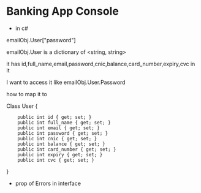 # Banking App Console

 - in c#

emailObj.User["password"]

emailObj.User is a dictionary of <string, string>

it has id,full_name,email,password,cnic,balance,card_number,expiry,cvc in it

I want to access it like emailObj.User.Password

how to map it to


Class User {
	
		public int id { get; set; }
		public int full_name { get; set; }
		public int email { get; set; }
		public int password { get; set; }
		public int cnic { get; set; }
		public int balance { get; set; }
		public int card_number { get; set; }
		public int expiry { get; set; }
		public int cvc { get; set; }

}

 - prop of Errors in interface


